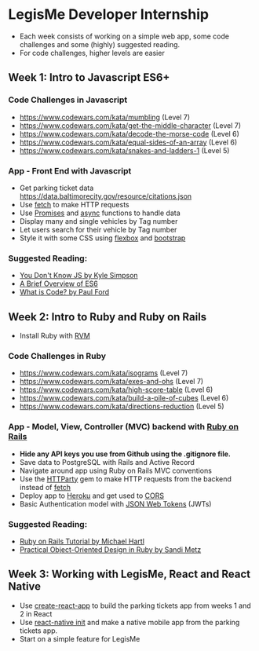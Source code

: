# LegisMe Developer Internship
* Each week consists of working on a simple web app, some code challenges and some (highly) suggested reading.
* For code challenges, higher levels are easier

## Week 1: Intro to Javascript ES6+

### Code Challenges in Javascript
- https://www.codewars.com/kata/mumbling (Level 7)
- https://www.codewars.com/kata/get-the-middle-character (Level 7)
- https://www.codewars.com/kata/decode-the-morse-code (Level 6)
- https://www.codewars.com/kata/equal-sides-of-an-array (Level 6)
- https://www.codewars.com/kata/snakes-and-ladders-1 (Level 5)

### App - Front End with Javascript
- Get parking ticket data https://data.baltimorecity.gov/resource/citations.json
- Use [fetch](https://developer.mozilla.org/en-US/docs/Web/API/Fetch_API/Using_Fetch) to make HTTP requests
- Use [Promises](https://developers.google.com/web/fundamentals/primers/promises) and [async](https://ponyfoo.com/articles/understanding-javascript-async-await) functions to handle data
- Display many and single vehicles by Tag number
- Let users search for their vehicle by Tag number
- Style it with some CSS using [flexbox](https://css-tricks.com/snippets/css/a-guide-to-flexbox/) and [bootstrap](https://getbootstrap.com/docs/4.0/getting-started/download/)

### Suggested Reading:
- [You Don't Know JS by Kyle Simpson](https://github.com/getify/You-Dont-Know-JS)
- [A Brief Overview of ES6](https://medium.com/the-react-native-log/a-brief-overview-of-es6-for-react-native-developers-15e7c68315da)
- [What is Code? by Paul Ford](https://www.bloomberg.com/graphics/2015-paul-ford-what-is-code/)

## Week 2: Intro to Ruby and Ruby on Rails
* Install Ruby with [RVM](https://rvm.io/)

### Code Challenges in Ruby
- https://www.codewars.com/kata/isograms (Level 7)
- https://www.codewars.com/kata/exes-and-ohs (Level 7)
- https://www.codewars.com/kata/high-score-table (Level 6)
- https://www.codewars.com/kata/build-a-pile-of-cubes (Level 6)
- https://www.codewars.com/kata/directions-reduction (Level 5)

### App - Model, View, Controller (MVC) backend with [Ruby on Rails](http://guides.rubyonrails.org/v5.0/getting_started.html)
- **Hide any API keys you use from Github using the .gitignore file.**
- Save data to PostgreSQL with Rails and Active Record
- Navigate around app using Ruby on Rails MVC conventions
- Use the [HTTParty](https://github.com/jnunemaker/httparty) gem to make HTTP requests from the backend instead of [fetch](https://developer.mozilla.org/en-US/docs/Web/API/Fetch_API/Using_Fetch)
- Deploy app to [Heroku](https://www.heroku.com/) and get used to [CORS](https://developer.mozilla.org/en-US/docs/Web/HTTP/CORS)
- Basic Authentication model with [JSON Web Tokens](https://jwt.io/) (JWTs)

### Suggested Reading:
- [Ruby on Rails Tutorial by Michael Hartl](https://www.railstutorial.org/book)
- [Practical Object-Oriented Design in Ruby by Sandi Metz](http://www.poodr.com/)

## Week 3: Working with LegisMe, React and React Native
- Use [create-react-app](https://github.com/facebook/create-react-app) to build the parking tickets app from weeks 1 and 2 in React
- Use [react-native init](https://facebook.github.io/react-native/docs/getting-started.html) and make a native mobile app from the parking tickets app.
- Start on a simple feature for LegisMe
